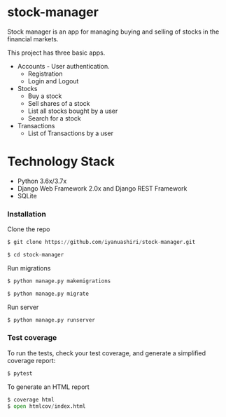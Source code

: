 # stock-manager


Stock manager is an app for managing buying and selling of stocks in the financial markets. 

This project has three basic apps.

* Accounts - User authentication.
  - Registration
  - Login and Logout
* Stocks
  - Buy a stock
  - Sell shares of a stock
  - List all stocks bought by a user
  - Search for a stock
* Transactions
  - List of Transactions by a user
  

# Technology Stack

  * Python 3.6x/3.7x
  * Django Web Framework 2.0x and Django REST Framework
  * SQLite
 
### Installation

Clone the repo
```python
$ git clone https://github.com/iyanuashiri/stock-manager.git

$ cd stock-manager
```

Run migrations
```python
$ python manage.py makemigrations

$ python manage.py migrate
```

Run server
```python
$ python manage.py runserver
```


### Test coverage
To run the tests, check your test coverage, and generate a simplified coverage report:

```python
$ pytest
```
To generate an HTML report

```python
$ coverage html
$ open htmlcov/index.html
```
